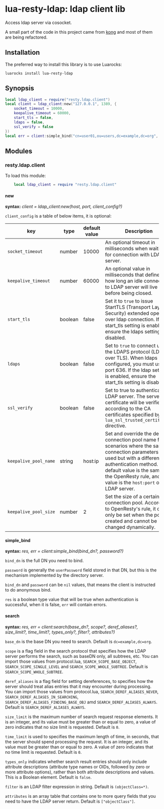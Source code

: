 # lua-resty-ldap: ldap client lib

Access ldap server via cosocket.

A small part of the code in this project came from [kong](https://github.com/Kong/kong/tree/master/kong/plugins/ldap-auth) and most of them are being refactored.

## Installation

The preferred way to install this library is to use Luarocks:

```shell
luarocks install lua-resty-ldap

```

## Synopsis

```lua
local ldap_client = require("resty.ldap.client")
local client = ldap_client:new("127.0.0.1", 1389, {
    socket_timeout = 10000,
    keepalive_timeout = 60000,
    start_tls = false,
    ldaps = false,
    ssl_verify = false
})
local err = client:simple_bind("cn=user01,ou=users,dc=example,dc=org", "password1")
```

## Modules

### resty.ldap.client

To load this module:

```lua
    local ldap_client = require "resty.ldap.client"
```

#### new

**syntax:** *client = ldap_client:new(host, port, client_config?)*

`client_config` is a table of below items, it is optional:

| key      | type | default value      | Description |
| ----------- | ----------- | ----------- | ----------- |
| `socket_timeout`      | number       | 10000      | An optional timeout in milliseconds when waiting for connection with LDAP server.       |
| `keepalive_timeout`   | number       | 60000      | An optional value in milliseconds that defines how long an idle connection to LDAP server will live before being closed.       |
| `start_tls`           | boolean      | false      | Set it to `true` to issue StartTLS (Transport Layer Security) extended operation over ldap connection. If the start_tls setting is enabled, ensure the ldaps setting is disabled.       |
| `ldaps`               | boolean      | false      | Set to `true` to connect using the LDAPS protocol (LDAP over TLS). When ldaps is configured, you must use port 636. If the ldap setting is enabled, ensure the start_tls setting is disabled.       |
| `ssl_verify`          | boolean      | false      | Set to true to authenticate LDAP server. The server certificate will be verified according to the CA certificates specified by the `lua_ssl_trusted_certificate` directive.       |
| `keepalive_pool_name`           | string       | host:ip  | Set and override the default connection pool name for scenarios where the same connection parameters are used but with a different authentication method. The default value is the same as the OpenResty rule, and the value is the `host:port` of the LDAP server. |
| `keepalive_pool_size`           | number       | 2          | Set the size of a certain connection pool. According to OpenResty's rule, it can only be set when the pool is created and cannot be changed dynamically. |

#### simple_bind

**syntax:** *res, err = client:simple_bind(bind_dn?, password?)*

`bind_dn` is the full DN you need to bind.

`password` is generally the `userPassword` field stored in that DN, but this is the mechanism implemented by the directory server.

`bind_dn` and `password` can be `nil` values, that means the client is instructed to do anonymous bind.

`res` is a boolean type value that will be true when authentication is successful, when it is false, `err` will contain errors.

#### search

**syntax:** *res, err = client:search(base_dn?, scope?, deref_aliases?, size_limit?, time_limit?, types_only?, filter?, attributes?)*

`base_dn` is the base DN you need to search. Default is `dc=example,dc=org`.

`scope` is a flag field in the search protocol that specifies how the LDAP server performs the search, such as baseDN only, all subtrees, etc. You can import those values from protocol.lua, `SEARCH_SCOPE_BASE_OBJECT`, `SEARCH_SCOPE_SINGLE_LEVEL` and `SEARCH_SCOPE_WHOLE_SUBTREE`. Default is `SEARCH_SCOPE_WHOLE_SUBTREE`.

`deref_aliases` is a flag field for setting dereferences, to specifies how the server should treat alias entries that it may encounter during processing. You can import those values from protocol.lua, `SEARCH_DEREF_ALIASES_NEVER`, `SEARCH_DEREF_ALIASES_IN_SEARCHING`, `SEARCH_DEREF_ALIASES_FINDING_BASE_OBJ` amd `SEARCH_DEREF_ALIASES_ALWAYS`. Default is `SEARCH_DEREF_ALIASES_ALWAYS`.

`size_limit` is the maximum number of search request response elements. It is an integer, and its value must be greater than or equal to zero, a value of zero indicates that no size limit is requested. Default is `0`.

`time_limit` is used to specifies the maximum length of time, in seconds, that the server should spend processing the request. It is an integer, and its value must be greater than or equal to zero. A value of zero indicates that no time limit is requested. Default is `0`.

`types_only` indicates whether search result entries should only include attribute descriptions (attribute type names or OIDs, followed by zero or more attribute options), rather than both attribute descriptions and values. This is a Boolean element. Default is `false`.

`filter` is an LDAP filter expression in string. Default is `(objectClass=*)`.

`attributes` is an array table that contains one to more query fields that you need to have the LDAP server return. Default is `["objectClass"]`.
